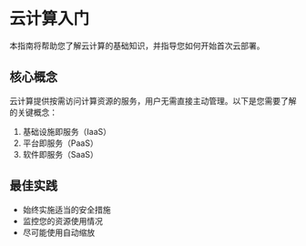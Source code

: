 # 云计算入门

本指南将帮助您了解云计算的基础知识，并指导您如何开始首次云部署。

## 核心概念

云计算提供按需访问计算资源的服务，用户无需直接主动管理。以下是您需要了解的关键概念：

1. 基础设施即服务（IaaS）
2. 平台即服务（PaaS）
3. 软件即服务（SaaS）

## 最佳实践

- 始终实施适当的安全措施
- 监控您的资源使用情况
- 尽可能使用自动缩放